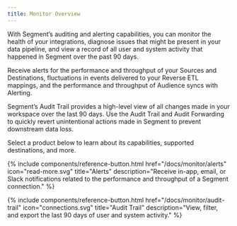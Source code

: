 ```yaml
---
title: Monitor Overview
---
```

With Segment’s auditing and alerting capabilities, you can monitor the health of your integrations, diagnose issues that might be present in your data pipeline, and view a record of all user and system activity that happened in Segment over the past 90 days. 

Receive alerts for the performance and throughput of your Sources and Destinations, fluctuations in events delivered to your Reverse ETL mappings, and the performance and throughput of Audience syncs with Alerting. 

Segment’s Audit Trail provides a high-level view of all changes made in your workspace over the last 90 days. Use the Audit Trail and Audit Forwarding to quickly revert unintentional actions made in Segment to prevent downstream data loss. 

Select a product below to learn about its capabilities, supported destinations, and more.


<div class="double">
  {% include components/reference-button.html
    href="/docs/monitor/alerts"
    icon="read-more.svg"
    title="Alerts"
    description="Receive in-app, email, or Slack notifications related to the performance and throughput of a Segment connection."
  %}
  
  {% include components/reference-button.html
    href="/docs/monitor/audit-trail"
    icon="connections.svg"
    title="Audit Trail"
    description="View, filter, and export the last 90 days of user and system activity."
  %}
</div>

